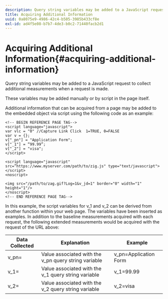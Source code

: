 ```yaml
---
description: Query string variables may be added to a JavaScript request to collect additional measurements when a request is made.
title: Acquiring Additional Information
uuid: 0a8075e9-4986-42c4-b505-3985b433cf8e
exl-id: ad4f5e08-b7b7-4de3-b0c2-71440facb2d1
---
```

# Acquiring Additional Information{#acquiring-additional-information}

Query string variables may be added to a JavaScript request to collect additional measurements when a request is made.

 These variables may be added manually or by script in the page itself.

Additional information that can be acquired from a page may be added to the embedded object via script using the following code as an example:

```
<!-- BEGIN REFERENCE PAGE TAG-->
<script language="javascript">
var vlc = "0" //Capture Link Click  1=TRUE, 0=FALSE
var v = {};
v["_pn"] = "Application Form";
v["_1"] = “99.99”;
v["_2"] = "visa";
</script>

<script language="javascript" src=”https://www.myserver.com/path/to/zig.js" type="text/javascript"></script>
<noscript>

<img src="/path/to/zag.gif?Log=1&v_jd=1" border="0" width="1" height="1"/>
</noscript>
<!-- END REFERENCE PAGE TAG-->
```

In this example, the script variables for v_1 and v_2 can be derived from another function within your web page. The variables have been inserted as examples. In addition to the baseline measurements acquired with each request, the following extended measurements would be acquired with the request of the URL above:

|  Data Collected  | Explanation  | Example  |
|---|---|---|
|  v_pn=  | Value associated with the v_pn query string variable  | v_pn=Application Form  |
|  v_1=  | Value associated with the v_1 query string variable  | v_1=99.99  |
|  v_2=  | Value associated with the v_2 query string variable  | v_2=visa  |
